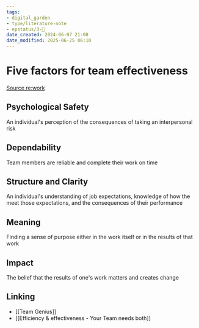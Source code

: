 ```yaml
---
tags: 
- digital_garden
- type/literature-note
- epstatus/3-🌳
date_created: 2024-06-07 21:08
date_modified: 2025-06-25 06:10
---
```

# Five factors for team effectiveness

[Source re:work](https://rework.withgoogle.com/print/guides/5721312655835136/)

## Psychological Safety

An individual's perception of the consequences of taking an interpersonal risk

## Dependability

Team members are reliable and complete their work on time

## Structure and Clarity

An individual's understanding of job expectations, knowledge of how the meet those expectations, and the consequences of their performance

## Meaning

Finding a sense of purpose either in the work itself or in the results of that work

## Impact

The belief that the results of one's work matters and creates change

## Linking

+ [[Team Genius]]
+ [[Efficiency & effectiveness - Your Team needs both]]

